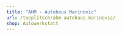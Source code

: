 ```yaml
---
title: "AHM - Autohaus Marinovic"
url: /toeplitsch/ahm-autohaus-marinovic/
shop: Autowerkstatt
---
```

